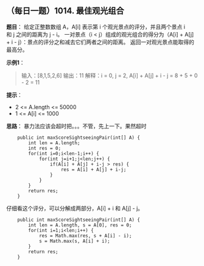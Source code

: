 ## （每日一题）1014. 最佳观光组合
**题目**：
给定正整数数组 A，A[i] 表示第 i 个观光景点的评分，并且两个景点 i 和 j 之间的距离为 j - i。
一对景点（i < j）组成的观光组合的得分为（A[i] + A[j] + i - j）：景点的评分之和减去它们两者之间的距离。
返回一对观光景点能取得的最高分。

**示例1**：
>输入：[8,1,5,2,6]
输出：11
解释：i = 0, j = 2, A[i] + A[j] + i - j = 8 + 5 + 0 - 2 = 11

**提示**：
* 2 <= A.length <= 50000
* 1 <= A[i] <= 1000

**思路**：
暴力法应该会超时把。。。不管，先上一下。果然超时
```
	public int maxScoreSightseeingPair(int[] A) {
        int len = A.length;
		int res = 0;
		for(int i=0;i<len-1;i++) {
			for(int j=i+1;j<len;j++) {
				if(A[i] + A[j] + i-j > res) {
					res = A[i] + A[j] + i-j;
				}
			}
		}
		return res;
    }
```
仔细看这个评分，可以分解成两部分，A[i] + i 和 A[j] - j。
```
	public int maxScoreSightseeingPair(int[] A) {
		int len = A.length, s = A[0], res = 0;
		for(int i=1;i<len;i++) {
			res = Math.max(res, s + A[i] - i);
			s = Math.max(s, A[i] + i);
		}
		return res;
    }
```
